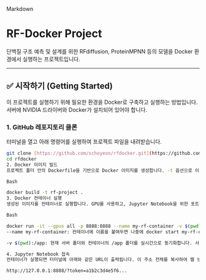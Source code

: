 Markdown

# RF-Docker Project

단백질 구조 예측 및 설계를 위한 RFdiffusion, ProteinMPNN 등의 모델을 Docker 환경에서 실행하는 프로젝트입니다.

---

## ✅ 시작하기 (Getting Started)

이 프로젝트를 실행하기 위해 필요한 환경을 Docker로 구축하고 실행하는 방법입니다. 서버에 NVIDIA 드라이버와 Docker가 설치되어 있어야 합니다.

### 1. GitHub 레포지토리 클론

터미널을 열고 아래 명령어를 실행하여 프로젝트 파일을 내려받습니다.

```bash
git clone [https://github.com/schoyeon/rfdocker.git](https://github.com/schoyeon/rfdocker.git)
cd rfdocker
2. Docker 이미지 빌드
프로젝트 폴더 안의 Dockerfile을 기반으로 Docker 이미지를 생성합니다. -t 옵션으로 이미지 이름을 rf-project로 지정합니다.

Bash

docker build -t rf-project .
3. Docker 컨테이너 실행
생성된 이미지를 컨테이너로 실행합니다. GPU를 사용하고, Jupyter Notebook을 위한 포트를 연결하며, 현재 폴더를 컨테이너와 동기화합니다.

Bash

docker run -it --gpus all -p 8888:8888 --name my-rf-container -v $(pwd):/app rf-project
--name my-rf-container: 컨테이너에 이름을 붙여두면 나중에 docker start my-rf-container 와 같이 관리하기 편합니다.

-v $(pwd):/app: 현재 서버 폴더와 컨테이너의 /app 폴더를 실시간으로 동기화합니다. 서버에서 코드를 수정하면 바로 컨테이너에 반영됩니다.

4. Jupyter Notebook 접속
컨테이너가 실행되면 터미널에 아래와 같은 URL이 출력됩니다. 이 주소 전체를 복사하여 웹 브라우저에 붙여넣으면 Jupyter Notebook에 접속할 수 있습니다.

http://127.0.0.1:8888/?token=a1b2c3d4e5f6...
